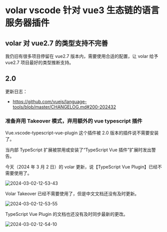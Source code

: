 # volar vscode 针对 vue3 生态链的语言服务器插件

## volar 对 vue2.7 的类型支持不完善

我仍旧有很多项目停留在 vue2.7 版本内，需要使用合适的配置，让 volar 给予 vue2.7 项目最好的类型推断支持。

## 2.0

更新日志：

- https://github.com/vuejs/language-tools/blob/master/CHANGELOG.md#200-202432

### 准备弃用 Takeover 模式，弃用额外的 vue typescript 插件

Vue.vscode-typescript-vue-plugin 这个插件被 2.0 版本的插件说不需要安装了。

当内部 TypeScript 扩展被禁用或安装了“TypeScript Vue 插件”扩展时发出警告。

今天（2024 年 3 月 2 日）的 volar 更新，说【TypeScript Vue Plugin】已经不需要使用了。

![2024-03-02-12-53-43](https://cdn.jsdelivr.net/gh/RuanZhongNan/img-store/img/2024-03-02-12-53-43.png)

Volar Takeover 已经不需要使用了，但是中文文档还没有及时更新。

![2024-03-02-12-53-55](https://cdn.jsdelivr.net/gh/RuanZhongNan/img-store/img/2024-03-02-12-53-55.png)

TypeScript Vue Plugin 的文档也还没有及时同步最新的更改。

![2024-03-02-12-54-10](https://cdn.jsdelivr.net/gh/RuanZhongNan/img-store/img/2024-03-02-12-54-10.png)
